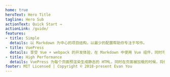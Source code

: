 ```yaml
---
home: true
heroText: Hero Title
tagline: Hero Sub
actionText: Quick Start →
actionLink: /guide/
features:
- title: Simple
  details: 以 Markdown 为中心的项目结构，以最少的配置帮助你专注于写作。
- title: VuePress
  details: 享受 Vue + webpack 的开发体验，在 Markdown 中使用 Vue 组件，同时可以使用 Vue 来开发自定义主题。  
- title: High Performance
  details: VuePress 为每个页面预渲染生成静态的 HTML，同时在页面被加载的时候，将作为 SPA 运行。
footer: MIT Licensed | Copyright © 2018-present Evan You
---
```

